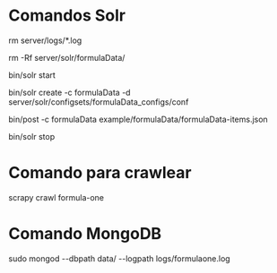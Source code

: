 # Comandos Solr

rm server/logs/*.log

rm -Rf server/solr/formulaData/

bin/solr start

bin/solr create -c formulaData -d server/solr/configsets/formulaData_configs/conf

bin/post -c formulaData example/formulaData/formulaData-items.json

bin/solr stop

# Comando para crawlear

scrapy crawl formula-one

# Comando MongoDB

sudo mongod --dbpath data/ --logpath logs/formulaone.log
